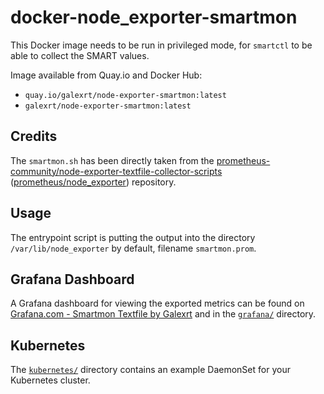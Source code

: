 # docker-node_exporter-smartmon

This Docker image needs to be run in privileged mode, for `smartctl` to be able to collect the SMART values.

Image available from Quay.io and Docker Hub:

* `quay.io/galexrt/node-exporter-smartmon:latest`
* `galexrt/node-exporter-smartmon:latest`

## Credits

The `smartmon.sh` has been directly taken from the [prometheus-community/node-exporter-textfile-collector-scripts](https://github.com/prometheus-community/node-exporter-textfile-collector-scripts) ([prometheus/node_exporter](https://github.com/prometheus/node_exporter)) repository.

## Usage

The entrypoint script is putting the output into the directory `/var/lib/node_exporter` by default, filename `smartmon.prom`.

## Grafana Dashboard

A Grafana dashboard for viewing the exported metrics can be found on [Grafana.com - Smartmon Textfile by Galexrt](https://grafana.com/dashboards/3992) and in the [`grafana/`](grafana/) directory.

## Kubernetes

The [`kubernetes/`](kubernetes/) directory contains an example DaemonSet for your Kubernetes cluster.

